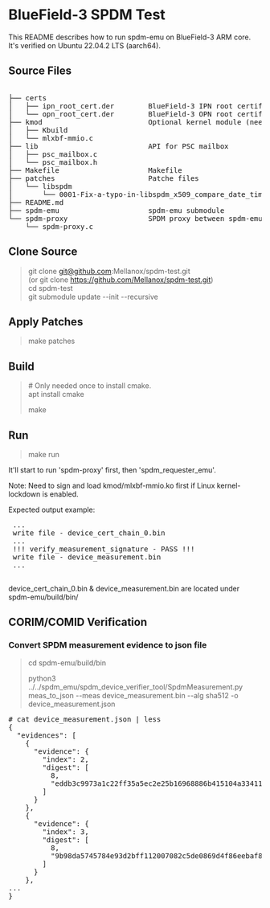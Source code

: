 # BlueField-3 SPDM Test

This README describes how to run spdm-emu on BlueField-3 ARM core. It's
verified on Ubuntu 22.04.2 LTS (aarch64).

## Source Files
<pre>  
├── certs  
│   ├── ipn_root_cert.der        BlueField-3 IPN root certificate  
│   └── opn_root_cert.der        BlueField-3 OPN root certificate  
├── kmod                         Optional kernel module (needed for Linux kernel lockdown)  
│   ├── Kbuild  
│   └── mlxbf-mmio.c  
├── lib                          API for PSC mailbox  
│   ├── psc_mailbox.c  
│   └── psc_mailbox.h  
├── Makefile                     Makefile  
├── patches                      Patche files  
│   └── libspdm  
│       └── 0001-Fix-a-typo-in-libspdm_x509_compare_date_time.patch  
├── README.md  
├── spdm-emu                     spdm-emu submodule  
└── spdm-proxy                   SPDM proxy between spdm-emu and PSC  
    └── spdm-proxy.c  
</pre>
## Clone Source

> git clone git@github.com:Mellanox/spdm-test.git  
> (or git clone https://github.com/Mellanox/spdm-test.git)  
> cd spdm-test  
> git submodule update --init --recursive  

## Apply Patches

> make patches  

## Build

> \# Only needed once to install cmake.  
> apt install cmake  
> 
> make

## Run

> make run  

 It'll start to run 'spdm-proxy' first, then 'spdm_requester_emu'.  
 
 Note: Need to sign and load kmod/mlxbf-mmio.ko first if Linux kernel-lockdown is enabled.

 Expected output example:  
 <pre>
 ...  
 write file - device_cert_chain_0.bin  
 ...  
 !!! verify_measurement_signature - PASS !!!  
 write file - device_measurement.bin  
 ...  
 </pre>

 device_cert_chain_0.bin & device_measurement.bin are located under
 spdm-emu/build/bin/

## CORIM/COMID Verification

### Convert SPDM measurement evidence to json file
> cd spdm-emu/build/bin  
> 
> python3 ../../spdm_emu/spdm_device_verifier_tool/SpdmMeasurement.py meas_to_json --meas device_measurement.bin --alg sha512 -o device_measurement.json

<pre>
# cat device_measurement.json | less
{
  "evidences": [
    {
      "evidence": {
        "index": 2,
        "digest": [
          8,
          "eddb3c9973a1c22ff35a5ec2e25b16968886b415104a3341118a4747a64615899b537737634b5fe2b236925d17227dd5c2287d1bf9eba427b3d43f8f744bd981"
        ]
      }
    },
    {
      "evidence": {
        "index": 3,
        "digest": [
          8,
          "9b98da5745784e93d2bff112007082c5de0869d4f86eebaf816ae1afef4fae2bbb393f2099c4cf781e6f6efa0ae2c773dbd3a17dfd9414672e27dae420bce590"
        ]
      }
    },
...
}
</pre>
